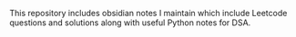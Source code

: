 This repository includes obsidian notes I maintain which include Leetcode questions and solutions along with useful Python notes for DSA.
